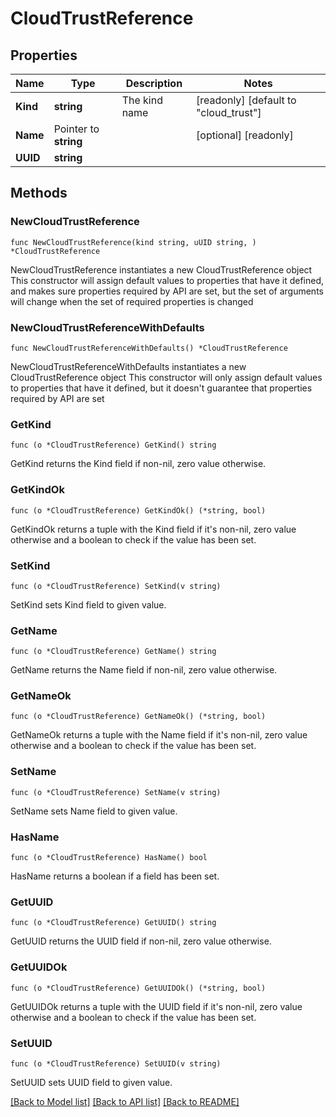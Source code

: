 # CloudTrustReference

## Properties

Name | Type | Description | Notes
------------ | ------------- | ------------- | -------------
**Kind** | **string** | The kind name | [readonly] [default to "cloud_trust"]
**Name** | Pointer to **string** |  | [optional] [readonly] 
**UUID** | **string** |  | 

## Methods

### NewCloudTrustReference

`func NewCloudTrustReference(kind string, uUID string, ) *CloudTrustReference`

NewCloudTrustReference instantiates a new CloudTrustReference object
This constructor will assign default values to properties that have it defined,
and makes sure properties required by API are set, but the set of arguments
will change when the set of required properties is changed

### NewCloudTrustReferenceWithDefaults

`func NewCloudTrustReferenceWithDefaults() *CloudTrustReference`

NewCloudTrustReferenceWithDefaults instantiates a new CloudTrustReference object
This constructor will only assign default values to properties that have it defined,
but it doesn't guarantee that properties required by API are set

### GetKind

`func (o *CloudTrustReference) GetKind() string`

GetKind returns the Kind field if non-nil, zero value otherwise.

### GetKindOk

`func (o *CloudTrustReference) GetKindOk() (*string, bool)`

GetKindOk returns a tuple with the Kind field if it's non-nil, zero value otherwise
and a boolean to check if the value has been set.

### SetKind

`func (o *CloudTrustReference) SetKind(v string)`

SetKind sets Kind field to given value.


### GetName

`func (o *CloudTrustReference) GetName() string`

GetName returns the Name field if non-nil, zero value otherwise.

### GetNameOk

`func (o *CloudTrustReference) GetNameOk() (*string, bool)`

GetNameOk returns a tuple with the Name field if it's non-nil, zero value otherwise
and a boolean to check if the value has been set.

### SetName

`func (o *CloudTrustReference) SetName(v string)`

SetName sets Name field to given value.

### HasName

`func (o *CloudTrustReference) HasName() bool`

HasName returns a boolean if a field has been set.

### GetUUID

`func (o *CloudTrustReference) GetUUID() string`

GetUUID returns the UUID field if non-nil, zero value otherwise.

### GetUUIDOk

`func (o *CloudTrustReference) GetUUIDOk() (*string, bool)`

GetUUIDOk returns a tuple with the UUID field if it's non-nil, zero value otherwise
and a boolean to check if the value has been set.

### SetUUID

`func (o *CloudTrustReference) SetUUID(v string)`

SetUUID sets UUID field to given value.



[[Back to Model list]](../README.md#documentation-for-models) [[Back to API list]](../README.md#documentation-for-api-endpoints) [[Back to README]](../README.md)


